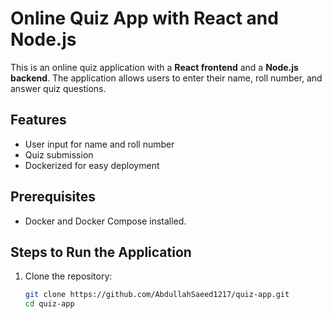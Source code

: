 # Online Quiz App with React and Node.js

This is an online quiz application with a **React frontend** and a **Node.js backend**. The application allows users to enter their name, roll number, and answer quiz questions.

## Features
- User input for name and roll number
- Quiz submission
- Dockerized for easy deployment

## Prerequisites
- Docker and Docker Compose installed.

## Steps to Run the Application

1. Clone the repository:
   ```bash
   git clone https://github.com/AbdullahSaeed1217/quiz-app.git
   cd quiz-app

